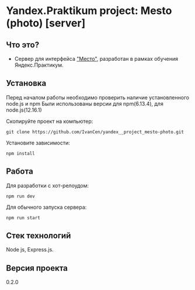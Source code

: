 # Yandex.Praktikum project: Mesto (photo) [server]
## Что это?
* Сервер для интерфейса ["Место"](https://github.com/IvanCen/yandex__project_mesto-photo "Интерфейс 'Место' для расшаривания фотокарточек"), разработан в рамках обучения Яндекс.Практикум.  

## Установка

Перед началом работы необходимо проверить наличие установленного node.js и npm
Были использованы версии для npm(6.13.4), для node.js(12.16.1)

Скопируйте проект на компьютер:

```
git clone https://github.com/IvanCen/yandex__project_mesto-photo.git
```

Установите зависимости:

```
npm install
```

## Работа

Для разработки с хот-релоудом:
```
npm run dev
```
Для обычного запуска сервера:
```
npm run start
```


## Стек технологий
Node js, Express.js.

## Версия проекта
0.2.0
